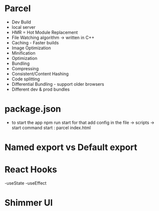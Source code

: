 # Parcel
- Dev Build
- local server
- HMR = Hot Module Replacement
- File Watching algorithm -> written in C++
- Caching - Faster builds
- Image Optimization
- Minification
- Optimization
- Bundling
- Compressing
- Consistent/Content Hashing
- Code splitting
- Differential Bundling - support older browsers
- Different dev & prod bundles


# package.json
- to start the app npm run start
for that add config in the file 
 -> scripts -> start command
 start : parcel index.html
# Named export vs Default export

# React Hooks
 -useState
 -useEffect

# Shimmer UI